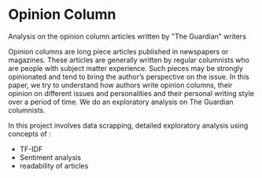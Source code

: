 # Opinion Column
Analysis on the opinion column articles written by "The Guardian" writers

Opinion columns are long piece articles published in newspapers or magazines. These articles are generally written by regular columnists who are people with subject matter experience. Such pieces may be strongly opinionated and tend to bring the author’s perspective on the issue. In this paper, we try to understand how authors write opinion columns, their opinion on different issues and personalities and their personal writing style over a period of time. We do an exploratory analysis on The Guardian columnists.

In this project involves data scrapping, detailed exploratory analysis using concepts of :
* TF-IDF
* Sentiment analysis
* readability of articles
